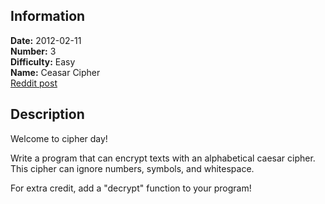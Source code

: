 ## Information

**Date:** 2012-02-11  
**Number:** 3  
**Difficulty:** Easy  
**Name:** Ceasar Cipher  
[Reddit post](http://www.reddit.com/r/dailyprogrammer/comments/pkw2m/2112012_challenge_3_easy/)

## Description

Welcome to cipher day!

Write a program that can encrypt texts with an alphabetical caesar cipher. This cipher can ignore
numbers, symbols, and whitespace.

For extra credit, add a "decrypt" function to your program!
